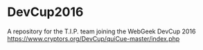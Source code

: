 # DevCup2016
A repository for the T.I.P. team joining the WebGeek DevCup 2016
https://www.cryptors.org/DevCup/quiCue-master/index.php
